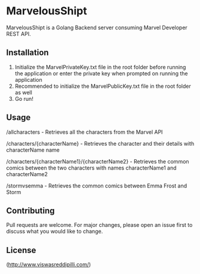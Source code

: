 # MarvelousShipt

MarvelousShipt is a Golang Backend server consuming Marvel Developer REST API.

## Installation

1. Initialize the MarvelPrivateKey.txt file in the root folder before running the application or enter the private key when prompted on running the application
2. Recommended to initialize the MarvelPublicKey.txt file in the root folder as well
3. Go run!

## Usage

/allcharacters - Retrieves all the characters from the Marvel API

/characters/{characterName} - Retrieves the character and their details with characterName name

/characters/{characterName1}/{characterName2} - Retrieves the common comics between the two characters with names characterName1 and characterName2

/stormvsemma - Retrieves the common comics between Emma Frost and Storm

## Contributing

Pull requests are welcome. For major changes, please open an issue first to discuss what you would like to change.

## License

(http://www.viswasreddipilli.com/)
